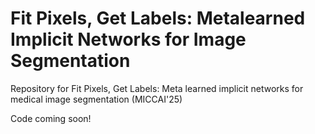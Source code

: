 # Fit Pixels, Get Labels: Metalearned Implicit Networks for Image Segmentation
Repository for Fit Pixels, Get Labels: Meta learned implicit networks for medical image segmentation (MICCAI'25)

Code coming soon!
